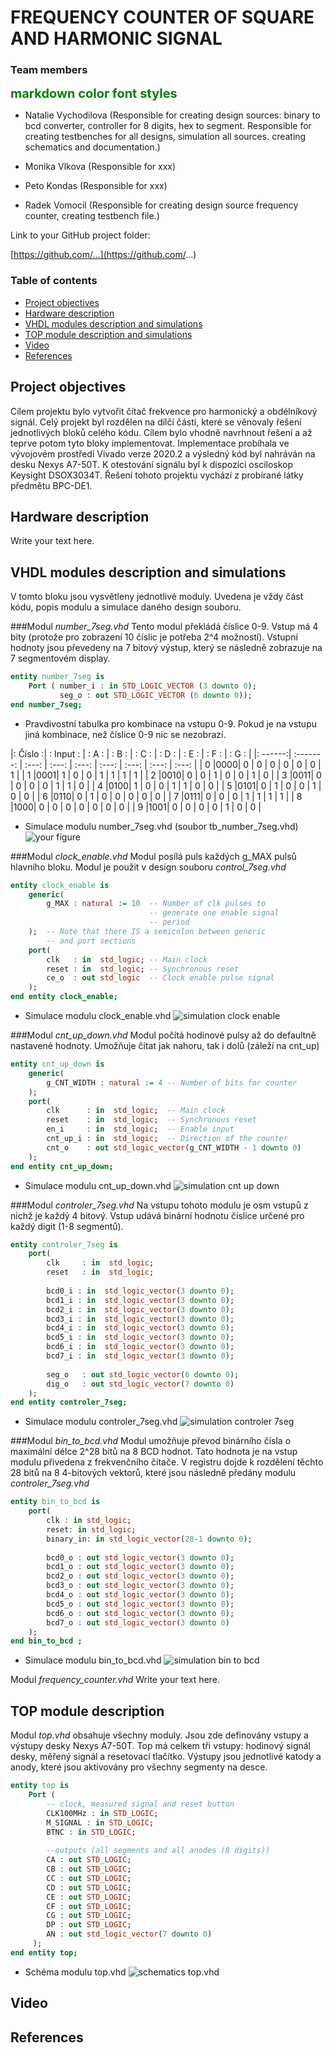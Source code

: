 # FREQUENCY COUNTER OF SQUARE AND HARMONIC SIGNAL
### Team members

<span style="color:green;font-weight:700;font-size:20px"> 
markdown color font styles
</span>

* Natalie Vychodilova (Responsible for creating design sources: 
binary to bcd converter, controller for 8 digits, hex to segment. 
Responsible for creating testbenches for all designs, simulation all sources. creating schematics and documentation.)

* Monika Vlkova (Responsible for xxx)

* Peto Kondas (Responsible for xxx)

* Radek Vomocil (Responsible for creating design source frequency counter, creating testbench file.)

Link to your GitHub project folder:

   [https://github.com/...](https://github.com/...)


### Table of contents
* [Project objectives](#objectives)
* [Hardware description](#hardware)
* [VHDL modules description and simulations](#modules)
* [TOP module description and simulations](#top)
* [Video](#video)
* [References](#references)


<a name="objectives"></a>
## Project objectives
Cílem projektu bylo vytvořit čítač frekvence pro harmonický a obdélníkový signál. 
Celý projekt byl rozdělen na dílčí části, které se věnovaly řešení jednotlivých bloků 
celého kódu. Cílem bylo vhodně navrhnout řešení a až teprve potom tyto bloky implementovat. 
Implementace probíhala ve vývojovém prostředí Vivado verze 2020.2 a výsledný kód byl 
nahráván na desku Nexys A7-50T. K otestování signálu byl k dispozici osciloskop Keysight DSOX3034T.
Řešení tohoto projektu vychází z probírané látky předmětu BPC-DE1.


<a name="hardware"></a>
## Hardware description
Write your text here.


<a name="modules"></a>
## VHDL modules description and simulations
V tomto bloku jsou vysvětleny jednotlivé moduly. Uvedena je vždy část kódu, popis modulu a 
simulace daného design souboru. 


###Modul *number_7seg.vhd*
Tento modul překládá číslice 0-9. Vstup má 4 bity (protože pro zobrazení 10 číslic je 
potřeba 2^4 možností). Vstupní hodnoty jsou převedeny na 7 bitový výstup, 
který se následně zobrazuje na 7 segmentovém display. 

```vhdl
entity number_7seg is
    Port ( number_i : in STD_LOGIC_VECTOR (3 downto 0);
           seg_o : out STD_LOGIC_VECTOR (6 downto 0));
end number_7seg;
```
* Pravdivostní tabulka pro kombinace na vstupu 0-9. Pokud je na vstupu jiná kombinace, než číslice
0-9 nic se nezobrazí.

|: Číslo :| : Input : | : A : | : B : | : C : | : D : | : E : | : F : | : G : |
|: ------:| :-------: | :---: | :---: | :---: | :---: | :---: | :---: | :---: |
| 0 |0000| 0 | 0 | 0 | 0 | 0 | 0 | 1 |
| 1 |0001| 1 | 0 | 0 | 1 | 1 | 1 | 1 |
| 2 |0010| 0 | 0 | 1 | 0 | 0 | 1 | 0 |
| 3 |0011| 0 | 0 | 0 | 0 | 1 | 1 | 0 |
| 4 |0100| 1 | 0 | 0 | 1 | 1 | 0 | 0 |
| 5 |0101| 0 | 1 | 0 | 0 | 1 | 0 | 0 |
| 6 |0110| 0 | 1 | 0 | 0 | 0 | 0 | 0 |
| 7 |0111| 0 | 0 | 0 | 1 | 1 | 1 | 1 |
| 8 |1000| 0 | 0 | 0 | 0 | 0 | 0 | 0 |
| 9 |1001| 0 | 0 | 0 | 0 | 1 | 0 | 0 |

* Simulace modulu number_7seg.vhd (soubor tb_number_7seg.vhd)
![your figure](images/simulation_number_7seg.png)

###Modul *clock_enable.vhd*
Modul posílá puls každých g_MAX pulsů hlavního bloku. Modul je použit v design 
souboru *control_7seg.vhd*
```vhdl
entity clock_enable is
    generic(
        g_MAX : natural := 10  -- Number of clk pulses to
                               -- generate one enable signal
                               -- period
    );  -- Note that there IS a semicolon between generic 
        -- and port sections
    port(
        clk   : in  std_logic; -- Main clock
        reset : in  std_logic; -- Synchronous reset
        ce_o  : out std_logic  -- Clock enable pulse signal
    );
end entity clock_enable;
```
* Simulace modulu clock_enable.vhd
![simulation clock enable](images/simulation_clock_enable.png)

###Modul *cnt_up_down.vhd*
Modul počítá hodinové pulsy až do defaultně nastavené hodnoty. Umožňuje čítat 
jak nahoru, tak i dolů (záleží na cnt_up)
```vhdl
entity cnt_up_down is
    generic(
        g_CNT_WIDTH : natural := 4 -- Number of bits for counter
    );
    port(
        clk      : in  std_logic;  -- Main clock
        reset    : in  std_logic;  -- Synchronous reset
        en_i     : in  std_logic;  -- Enable input
        cnt_up_i : in  std_logic;  -- Direction of the counter
        cnt_o    : out std_logic_vector(g_CNT_WIDTH - 1 downto 0)
    );
end entity cnt_up_down;
```
* Simulace modulu cnt_up_down.vhd
![simulation cnt up down](images/simulation_cnt_up_down.png)

###Modul *controler_7seg.vhd*
Na vstupu tohoto modulu je osm vstupů z nichž je každý 4 bitový.
Vstup udává binární hodnotu číslice určené pro každý digit (1-8 segmentů).

```vhdl
entity controler_7seg is
    port(
        clk     : in  std_logic;
        reset   : in  std_logic;
        
        bcd0_i : in  std_logic_vector(3 downto 0);
        bcd1_i : in  std_logic_vector(3 downto 0);
        bcd2_i : in  std_logic_vector(3 downto 0);
        bcd3_i : in  std_logic_vector(3 downto 0);
        bcd4_i : in  std_logic_vector(3 downto 0);
        bcd5_i : in  std_logic_vector(3 downto 0);
        bcd6_i : in  std_logic_vector(3 downto 0);
        bcd7_i : in  std_logic_vector(3 downto 0);
        
        seg_o   : out std_logic_vector(6 downto 0);
        dig_o   : out std_logic_vector(7 downto 0)
    );
end entity controler_7seg;
```
* Simulace modulu controler_7seg.vhd
![simulation controler 7seg](images/simulation_controler_7seg.png)

###Modul *bin_to_bcd.vhd*
Modul umožňuje převod binárního čísla o maximální délce 2^28 bitů na 8 BCD hodnot. 
Tato hodnota je na vstup modulu přivedena z frekvenčního čítače. 
V registru dojde k rozdělení těchto 28 bitů na 8 4-bitových vektorů, které jsou následně
předány modulu *controler_7seg.vhd*

```vhdl
entity bin_to_bcd is
    port(
        clk : in std_logic; 
        reset: in std_logic;
        binary_in: in std_logic_vector(28-1 downto 0);
        
        bcd0_o : out std_logic_vector(3 downto 0);
        bcd1_o : out std_logic_vector(3 downto 0);
        bcd2_o : out std_logic_vector(3 downto 0);
        bcd3_o : out std_logic_vector(3 downto 0);
        bcd4_o : out std_logic_vector(3 downto 0);
        bcd5_o : out std_logic_vector(3 downto 0);
        bcd6_o : out std_logic_vector(3 downto 0);
        bcd7_o : out std_logic_vector(3 downto 0)
    );
end bin_to_bcd ;
```
* Simulace modulu bin_to_bcd.vhd
![simulation bin to bcd](images/simulation_bin_to_bcd.png)

Modul *frequency_counter.vhd*
Write your text here.

<a name="top"></a>
## TOP module description
Modul *top.vhd* obsahuje všechny moduly. Jsou zde definovány vstupy a výstupy
desky Nexys A7-50T. Top má celkem tři vstupy: hodinový signál desky, měřený signál
a resetovací tlačítko. Výstupy jsou jednotlivé katody a anody, které jsou aktivovány 
pro všechny segmenty na desce.

```vhdl
entity top is
    Port ( 
        -- clock, measured signal and reset button
        CLK100MHz : in STD_LOGIC;
        M_SIGNAL : in STD_LOGIC;
        BTNC : in STD_LOGIC;
        
        --outputs (all segments and all anodes (8 digits))
        CA : out STD_LOGIC;
        CB : out STD_LOGIC;
        CC : out STD_LOGIC;
        CD : out STD_LOGIC;
        CE : out STD_LOGIC;
        CF : out STD_LOGIC;
        CG : out STD_LOGIC;
        DP : out STD_LOGIC;
        AN : out std_logic_vector(7 downto 0)
     );
end entity top;
```
* Schéma modulu top.vhd
![schematics top.vhd](images/schematics_top.png)


<a name="video"></a>
## Video


<a name="references"></a>
## References
